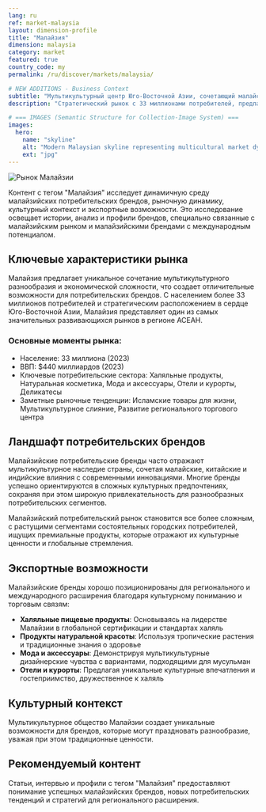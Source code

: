 ```yaml
---
lang: ru
ref: market-malaysia
layout: dimension-profile
title: "Малайзия"
dimension: malaysia
category: market
featured: true
country_code: my
permalink: /ru/discover/markets/malaysia/

# NEW ADDITIONS - Business Context
subtitle: "Мультикультурный центр Юго-Восточной Азии, сочетающий малайские, китайские и индийские влияния с инновациями в исламском образе жизни"
description: "Стратегический рынок с 33 миллионами потребителей, предлагающий лидерство в сертификации халяль, мультикультурные продукты фьюжн и региональную торговую связанность."

# === IMAGES (Semantic Structure for Collection-Image System) ===
images:
  hero:
    name: "skyline"
    alt: "Modern Malaysian skyline representing multicultural market dynamism and business growth"
    ext: "jpg"
---
```


![Рынок Малайзии](/assets/images/dimensions/markets/malaysia.jpg)

Контент с тегом "Малайзия" исследует динамичную среду малайзийских потребительских брендов, рыночную динамику, культурный контекст и экспортные возможности. Это исследование освещает истории, анализ и профили брендов, специально связанные с малайзийским рынком и малайзийскими брендами с международным потенциалом.

## Ключевые характеристики рынка

Малайзия предлагает уникальное сочетание мультикультурного разнообразия и экономической сложности, что создает отличительные возможности для потребительских брендов. С населением более 33 миллионов потребителей и стратегическим расположением в сердце Юго-Восточной Азии, Малайзия представляет один из самых значительных развивающихся рынков в регионе АСЕАН.

### Основные моменты рынка:
- Население: 33 миллиона (2023)
- ВВП: $440 миллиардов (2023)
- Ключевые потребительские сектора: Халяльные продукты, Натуральная косметика, Мода и аксессуары, Отели и курорты, Деликатесы
- Заметные рыночные тенденции: Исламские товары для жизни, Мультикультурное слияние, Развитие регионального торгового центра

## Ландшафт потребительских брендов

Малайзийские потребительские бренды часто отражают мультикультурное наследие страны, сочетая малайские, китайские и индийские влияния с современными инновациями. Многие бренды успешно ориентируются в сложных культурных предпочтениях, сохраняя при этом широкую привлекательность для разнообразных потребительских сегментов.

Малайзийский потребительский рынок становится все более сложным, с растущими сегментами состоятельных городских потребителей, ищущих премиальные продукты, которые отражают их культурные ценности и глобальные стремления.

## Экспортные возможности

Малайзийские бренды хорошо позиционированы для регионального и международного расширения благодаря культурному пониманию и торговым связям:

- **Халяльные пищевые продукты**: Основываясь на лидерстве Малайзии в глобальной сертификации и стандартах халяль
- **Продукты натуральной красоты**: Используя тропические растения и традиционные знания о здоровье
- **Мода и аксессуары**: Демонстрируя мультикультурные дизайнерские чувства с вариантами, подходящими для мусульман
- **Отели и курорты**: Предлагая уникальные культурные впечатления и гостеприимство, дружественное к халяль

## Культурный контекст

Мультикультурное общество Малайзии создает уникальные возможности для брендов, которые могут праздновать разнообразие, уважая при этом традиционные ценности.

## Рекомендуемый контент

Статьи, интервью и профили с тегом "Малайзия" предоставляют понимание успешных малайзийских брендов, новых потребительских тенденций и стратегий для регионального расширения.